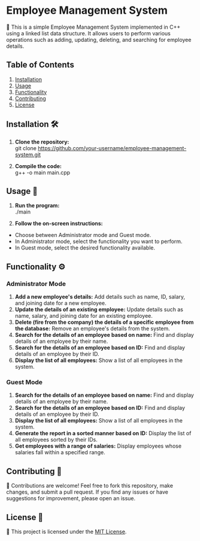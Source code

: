 # Employee Management System

👔 This is a simple Employee Management System implemented in C++ using a linked list data structure. It allows users to perform various operations such as adding, updating, deleting, and searching for employee details.

## Table of Contents
1. [Installation](#installation)
2. [Usage](#usage)
3. [Functionality](#functionality)
4. [Contributing](#contributing)
5. [License](#license)

## Installation 🛠️ <a name="installation"></a>

1. **Clone the repository:**  
git clone https://github.com/your-username/employee-management-system.git

3. **Compile the code:**  
g++ -o main main.cpp


## Usage 🚀 <a name="usage"></a>

1. **Run the program:**  
./main

2. **Follow the on-screen instructions:**  
- Choose between Administrator mode and Guest mode.
- In Administrator mode, select the functionality you want to perform.
- In Guest mode, select the desired functionality available.

## Functionality ⚙️ <a name="functionality"></a>

### Administrator Mode
1. **Add a new employee's details:** Add details such as name, ID, salary, and joining date for a new employee.
2. **Update the details of an existing employee:** Update details such as name, salary, and joining date for an existing employee.
3. **Delete (fire from the company) the details of a specific employee from the database:** Remove an employee's details from the system.
4. **Search for the details of an employee based on name:** Find and display details of an employee by their name.
5. **Search for the details of an employee based on ID:** Find and display details of an employee by their ID.
6. **Display the list of all employees:** Show a list of all employees in the system.

### Guest Mode
1. **Search for the details of an employee based on name:** Find and display details of an employee by their name.
2. **Search for the details of an employee based on ID:** Find and display details of an employee by their ID.
3. **Display the list of all employees:** Show a list of all employees in the system.
4. **Generate the report in a sorted manner based on ID:** Display the list of all employees sorted by their IDs.
5. **Get employees with a range of salaries:** Display employees whose salaries fall within a specified range.

## Contributing 🤝 <a name="contributing"></a>

🎉 Contributions are welcome! Feel free to fork this repository, make changes, and submit a pull request. If you find any issues or have suggestions for improvement, please open an issue.

## License 📄 <a name="license"></a>

📝 This project is licensed under the [MIT License](LICENSE).
